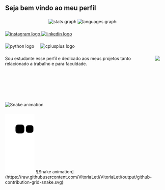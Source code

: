<h2 align="left">Seja bem vindo ao meu perfil</h2>

###

<div align="center">
  <img src="https://github-readme-stats.vercel.app/api?username=VitoriaLeti&hide_title=false&hide_rank=false&show_icons=true&include_all_commits=true&count_private=true&disable_animations=false&theme=dracula&locale=en&hide_border=false" height="150" alt="stats graph"  />
  <img src="https://github-readme-stats.vercel.app/api/top-langs?username=VitoriaLeti&locale=en&hide_title=false&layout=compact&card_width=320&langs_count=5&theme=dracula&hide_border=false" height="150" alt="languages graph"  />
</div>

###

<div align="left">
  <a href="https://www.instagram.com/vitorialeticia_14?igsh=aGl4bTAwaXd5bTQ2" target="_blank">
    <img src="https://img.shields.io/static/v1?message=Instagram&logo=instagram&label=&color=E4405F&logoColor=white&labelColor=&style=for-the-badge" height="35" alt="instagram logo"  />
  </a>
  <a href="https://www.linkedin.com/in/vitoria-leticia-da-silva-medeiros-174a972b1/" target="_blank">
    <img src="https://img.shields.io/static/v1?message=LinkedIn&logo=linkedin&label=&color=0077B5&logoColor=white&labelColor=&style=for-the-badge" height="35" alt="linkedin logo"  />
  </a>
</div>

###

<div align="left">
  <img src="https://cdn.jsdelivr.net/gh/devicons/devicon/icons/python/python-original.svg" height="30" alt="python logo"  />
  <img width="12" />
  <img src="https://cdn.jsdelivr.net/gh/devicons/devicon/icons/cplusplus/cplusplus-original.svg" height="30" alt="cplusplus logo"  />
</div>

###

<img align="right" height="150" src="https://i.imgflip.com/65efzo.gif"  />

###

<p align="left">Sou estudante esse perfil e dedicado aos meus projetos tanto relacionado a trabalho e para faculdade.</p>

###

<br clear="both">

<img src="https://raw.githubusercontent.com/VitoriaLeti/VitoriaLeti/output/snake.svg" alt="Snake animation" />

###  
<img src="https://raw.githubusercontent.com/VitoriaLeti/VitoriaLeti/output/github-contribution-grid-snake.svg" alt="Snake animation" />
![Snake animation](https://raw.githubusercontent.com/VitoriaLeti/VitoriaLeti/output/github-contribution-grid-snake.svg)

     

